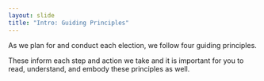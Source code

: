 ```yaml
---
layout: slide
title: "Intro: Guiding Principles"
---
```


As we plan for and conduct each election, we follow four guiding principles.

These inform each step and action we take and it is important for you to read, understand, and embody these principles as well.